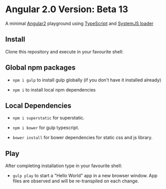# Angular 2.0 Version: Beta 13

A minimal [Angular2](https://angular.io/) playground using [TypeScript](http://www.typescriptlang.org/) and [SystemJS loader](https://github.com/systemjs/systemjs)

## Install

Clone this repository and execute in your favourite shell:

## Global npm packages
* `npm i gulp` to install gulp globally (if you don't have it installed already) 

* `npm i` to install local npm dependencies

## Local Dependencies
* `npm i superstatic` for superstatic.

* `npm i bower` for gulp typescript. 

* `bower install` for bower dependencies for static css and js library. 

## Play

After completing installation type in your favourite shell:

* `gulp play` to start a "Hello World" app in a new browser window. App files are observed and will be re-transpiled on each change.
